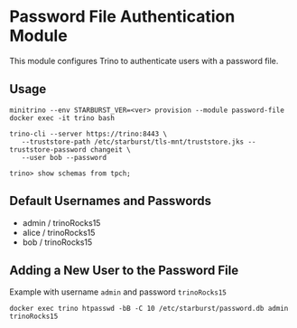 # Password File Authentication Module

This module configures Trino to authenticate users with a password file.

## Usage

    minitrino --env STARBURST_VER=<ver> provision --module password-file
    docker exec -it trino bash 

    trino-cli --server https://trino:8443 \
       --truststore-path /etc/starburst/tls-mnt/truststore.jks --truststore-password changeit \
       --user bob --password
       
    trino> show schemas from tpch;

## Default Usernames and Passwords

- admin / trinoRocks15
- alice / trinoRocks15
- bob / trinoRocks15

## Adding a New User to the Password File

Example with username `admin` and password `trinoRocks15`

    docker exec trino htpasswd -bB -C 10 /etc/starburst/password.db admin trinoRocks15
